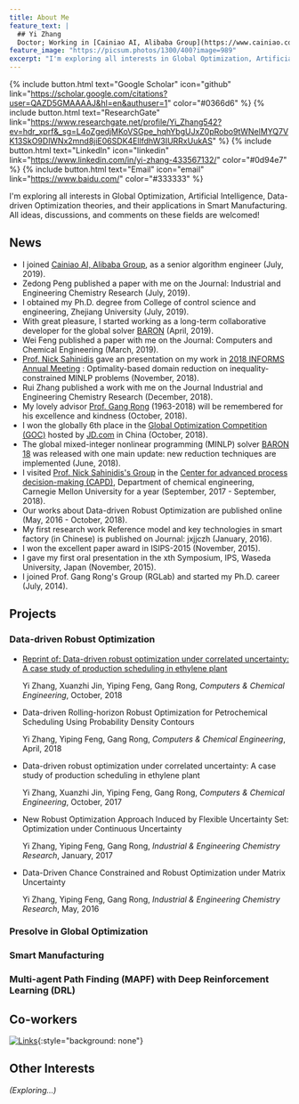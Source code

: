 ```yaml
---
title: About Me
feature_text: |
  ## Yi Zhang
  Doctor; Working in [Cainiao AI, Alibaba Group](https://www.cainiao.com); Developer of the global MINLP solver: [BARON](https://minlp.com/baron)
feature_image: "https://picsum.photos/1300/400?image=989"
excerpt: "I'm exploring all interests in Global Optimization, Artificial Intelligence, Data-driven Optimizationtheories, and their applications in Smart Manufacturing. All ideas, discussions, and comments on these fields are welcomed!"
---
```


{% include button.html text="Google Scholar" icon="github" link="https://scholar.google.com/citations?user=QAZD5GMAAAAJ&hl=en&authuser=1" color="#0366d6" %} {% include button.html text="ResearchGate" link="https://www.researchgate.net/profile/Yi_Zhang542?ev=hdr_xprf&_sg=L4oZgedjMKoVSGpe_hqhYbgUJxZ0pRobo9tWNelMYQ7VK13SkO9DlWNx2mnd8jiE06SDK4EllfdhW3IURRxUukAS" %} {% include button.html text="LinkedIn" icon="linkedin" link="https://www.linkedin.com/in/yi-zhang-433567132/" color="#0d94e7" %} {% include button.html text="Email" icon="email" link="https://www.baidu.com/" color="#333333" %}

I'm exploring all interests in Global Optimization, Artificial Intelligence, Data-driven Optimization theories, and their applications in Smart Manufacturing. All ideas, discussions, and comments on these fields are welcomed!

## News

- I joined [Cainiao AI, Alibaba Group](https://www.cainiao.com), as a senior algorithm engineer (July, 2019).
- Zedong Peng published a paper with me on the Journal: Industrial and Engineering Chemistry Research (July, 2019).
- I obtained my Ph.D. degree from College of control science and engineering, Zhejiang University (July, 2019).
- With great pleasure, I started working as a long-term collaborative developer for the global solver [BARON](https://minlp.com/baron) (April, 2019).
- Wei Feng published a paper with me on the Journal: Computers and Chemical Engineering (March, 2019).
- [Prof. Nick Sahinidis](http://archimedes.cheme.cmu.edu) gave an presentation on my work in [2018 INFORMS Annual Meeting](http://meetings2.informs.org/wordpress/phoenix2018/) : Optimality-based domain reduction on inequality-constrained MINLP problems (November, 2018).
- Rui Zhang published a work with me on the Journal Industrial and Engineering Chemistry Research (December, 2018).
- My lovely advisor [Prof. Gang Rong](https://www.researchgate.net/profile/Gang_Rong?_sg=ph2ZNqaeSwMUL8j85WTahlTGdNmIxxGQSY-rfIJON6s8pmu0BLQLQIdngiDOUnmaG3Kcai8YCzjyPxYdKVjpZqW33Br9py-H) (1963-2018) will be remembered for his excellence and kindness (October, 2018).
- I won the globally 6th place in the [Global Optimization Competition (GOC)](https://weaver.jd.com/?lang=en-us#/ActDetail/key=2) hosted by [JD.com](https://www.jd.com) in China (October, 2018).
- The global mixed-integer nonlinear programming (MINLP) solver [BARON 18](https://minlp.com/baron-release-history) was released with one main update: new reduction techniques are implemented (June, 2018).
- I visited [Prof. Nick Sahinidis's Group](http://archimedes.cheme.cmu.edu) in the [Center for advanced process decision-making (CAPD)](http://capd.cheme.cmu.edu), Department of chemical engineering, Carnegie Mellon University for a year (September, 2017 - September, 2018).
- Our works about Data-driven Robust Optimization are published online (May, 2016 - October, 2018). 
- My first research work Reference model and key technologies in smart factory (in Chinese) is published on Journal: jxjjczh (January, 2016).
- I won the excellent paper award in ISIPS-2015 (November, 2015).
- I gave my first oral presentation in the xth Symposium, IPS, Waseda University, Japan (November, 2015).
- I joined Prof. Gang Rong's Group (RGLab) and started my Ph.D. career (July, 2014). 

## Projects

### Data-driven Robust Optimization
- [Reprint of: Data-driven robust optimization under correlated uncertainty: A case study of production scheduling in ethylene plant](https://www.researchgate.net/publication/328404793_Reprint_of_Data-driven_robust_optimization_under_correlated_uncertainty_A_case_study_of_production_scheduling_in_ethylene_plant)

  Yi Zhang, Xuanzhi Jin, Yiping Feng, Gang Rong, _Computers & Chemical Engineering_, October, 2018

- Data-driven Rolling-horizon Robust Optimization for Petrochemical Scheduling Using Probability Density Contours

  Yi Zhang, Yiping Feng, Gang Rong, _Computers & Chemical Engineering_, April, 2018

- Data-driven robust optimization under correlated uncertainty: A case study of production scheduling in ethylene plant

  Yi Zhang, Xuanzhi Jin, Yiping Feng, Gang Rong, _Computers & Chemical Engineering_, October, 2017

- New Robust Optimization Approach Induced by Flexible Uncertainty Set: Optimization under Continuous Uncertainty

  Yi Zhang, Yiping Feng, Gang Rong, _Industrial & Engineering Chemistry Research_, January, 2017

- Data-Driven Chance Constrained and Robust Optimization under Matrix Uncertainty

  Yi Zhang, Yiping Feng, Gang Rong, _Industrial & Engineering Chemistry Research_, May, 2016

### Presolve in Global Optimization

### Smart Manufacturing

### Multi-agent Path Finding (MAPF) with Deep Reinforcement Learning (DRL) 


## Co-workers

  [![Links](https://assets.stackbit.com/badge/create-with-stackbit.svg)](https://app.stackbit.com/create?theme=https://github.com/daviddarnes/alembic-stackbit-kit){:style="background: none"}

## Other Interests

_(Exploring...)_
